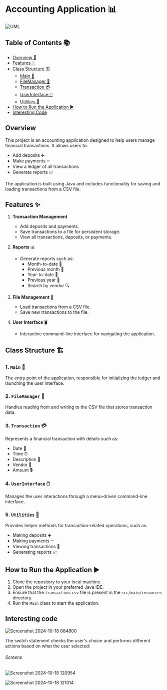 # Accounting Application 📊

![UML](src/uml.png)


## Table of Contents 📚
- [Overview 📝](#overview-)
- [Features ✨](#features-)
- [Class Structure 🏗️](#class-structure-)
    - [Main 🚀](#1-main-)
    - [FileManager 📁](#2-filemanager-)
    - [Transaction 💳](#3-transaction-)
    - [UserInterface 🖱️](#4-userinterface-)
    - [Utilities 🔧](#5-utilities-)
- [How to Run the Application ▶️](#how-to-run-the-application-)
- [Interesting Code](#interesting-code)


## Overview 
This project is an accounting application designed to help users manage financial transactions. It allows users to:
- Add deposits ➕
- Make payments ➖
- View a ledger of all transactions 
- Generate reports 📈

The application is built using Java and includes functionality for saving and loading transactions from a CSV file.

## Features ✨
1. **Transaction Management**
    - Add deposits and payments.
    - Save transactions to a file for persistent storage.
    - View all transactions, deposits, or payments.

2. **Reports** 📊
    - Generate reports such as:
        - Month-to-date 📅
        - Previous month 📆
        - Year-to-date 📅
        - Previous year 📆
        - Search by vendor 🔍

3. **File Management** 📂
    - Load transactions from a CSV file.
    - Save new transactions to the file.

4. **User Interface** 🖥️
    - Interactive command-line interface for navigating the application.

## Class Structure 🏗️
### 1. `Main` 🚀
The entry point of the application, responsible for initializing the ledger and launching the user interface.

### 2. `FileManager` 📁
Handles reading from and writing to the CSV file that stores transaction data.

### 3. `Transaction` 💳
Represents a financial transaction with details such as:
- Date 📅
- Time ⏰
- Description 📝
- Vendor 🏢
- Amount 💲

### 4. `UserInterface` 🖱️
Manages the user interactions through a menu-driven command-line interface.

### 5. `Utilities` 🔧
Provides helper methods for transaction-related operations, such as:
- Making deposits ➕
- Making payments ➖
- Viewing transactions 📒
- Generating reports 📈

## How to Run the Application ▶️
1. Clone the repository to your local machine.
2. Open the project in your preferred Java IDE.
3. Ensure that the `transaction.csv` file is present in the `src/main/resources` directory.
4. Run the `Main` class to start the application.


## Interesting code

![Screenshot 2024-10-18 084800](https://github.com/user-attachments/assets/d94eb4b1-7376-4232-af6c-86ccccb84ae3)

The switch statement checks the user's choice and performs different actions based on what the user selected:



###### Screens

![Screenshot 2024-10-18 120954](https://github.com/user-attachments/assets/e67e500e-b8f8-489e-b8ae-3d552e67070f)


![Screenshot 2024-10-18 121014](https://github.com/user-attachments/assets/cfb318e4-29b9-4263-8792-4ea1c6e9d594)















